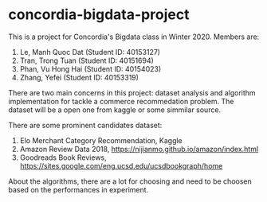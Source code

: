 # concordia-bigdata-project
This is a project for Concordia's Bigdata class in Winter 2020.
Members are:
1. Le, Manh Quoc Dat (Student ID: 40153127)
2. Tran, Trong Tuan (Student ID: 40151694)  
3. Phan, Vu Hong Hai (Student ID: 40154023)
4. Zhang, Yefei (Student ID: 40153319)

There are two main concerns in this project: dataset analysis and algorithm implementation for tackle a commerce recommedation problem. The dataset will be a open one from kaggle or some simmilar source. 

There are some prominent candidates dataset:
1. Elo Merchant Category Recommendation, Kaggle
2. Amazon Review Data 2018, https://nijianmo.github.io/amazon/index.html
3. Goodreads Book Reviews, https://sites.google.com/eng.ucsd.edu/ucsdbookgraph/home

About the algorithms, there are a lot for choosing and need to be choosen based on the performances in experiment.
